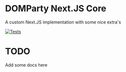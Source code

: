 # DOMParty Next.JS Core

A custom Next.JS implementation with some nice extra's

[![Tests](https://github.com/domparty/nextjs-core/workflows/Tests/badge.svg?branch=master)](https://github.com/domparty/nextjs-core/actions?query=workflow%3ATests)

# TODO
Add some docs here
